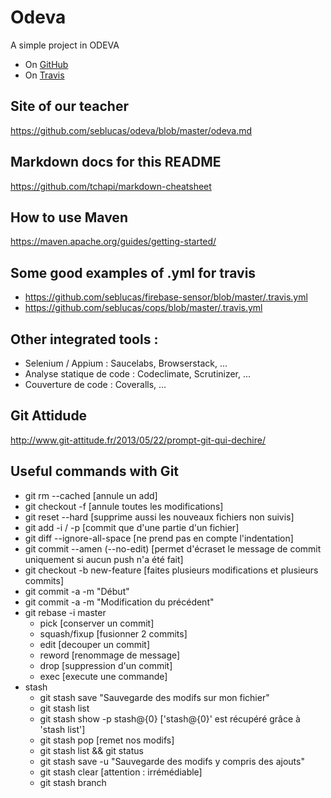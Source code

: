 # Odeva
A simple project in ODEVA

 - On [GitHub](https://github.com/Elisyo/Odeva)
 - On [Travis](https://travis-ci.org/Elisyo/Odeva)

## Site of our teacher
https://github.com/seblucas/odeva/blob/master/odeva.md

## Markdown docs for this README
https://github.com/tchapi/markdown-cheatsheet

## How to use Maven
https://maven.apache.org/guides/getting-started/

## Some good examples of .yml for travis
 - https://github.com/seblucas/firebase-sensor/blob/master/.travis.yml
 - https://github.com/seblucas/cops/blob/master/.travis.yml

## Other integrated tools :
 - Selenium / Appium : Saucelabs, Browserstack, ...
 - Analyse statique de code : Codeclimate, Scrutinizer, ...
 - Couverture de code : Coveralls, ...
 
## Git Attidude
http://www.git-attitude.fr/2013/05/22/prompt-git-qui-dechire/

## Useful commands with Git
 - git rm --cached <fichier> [annule un add]
 - git checkout -f [annule toutes les modifications]
 - git reset --hard [supprime aussi les nouveaux fichiers non suivis]
 - git add -i / -p  [commit que d'une partie d'un fichier]
 - git diff --ignore-all-space [ne prend pas en compte l'indentation]
 - git commit --amen (--no-edit) [permet d'écraset le message de commit uniquement si aucun push n'a été fait]
 - git checkout -b new-feature [faites plusieurs modifications et plusieurs commits]
 - git commit -a -m "Début"
 - git commit -a -m "Modification du précédent"
 - git rebase -i master
 	- pick [conserver un commit]
 	- squash/fixup [fusionner 2 commits]
 	- edit [decouper un commit]
 	- reword [renommage de message]
 	- drop [suppression d'un commit]
 	- exec [execute une commande]
 - stash
 	- git stash save "Sauvegarde des modifs sur mon fichier"
 	- git stash list
 	- git stash show -p stash@{0} ['stash@{0}' est récupéré grâce à 'stash list']
 	- git stash pop [remet nos modifs]
 	- git stash list && git status
 	- git stash save -u "Sauvegarde des modifs y compris des ajouts"
 	- git stash clear [attention : irrémédiable]
 	- git stash branch <branchname> <stashname>
 	
 
 
 
 
 
 